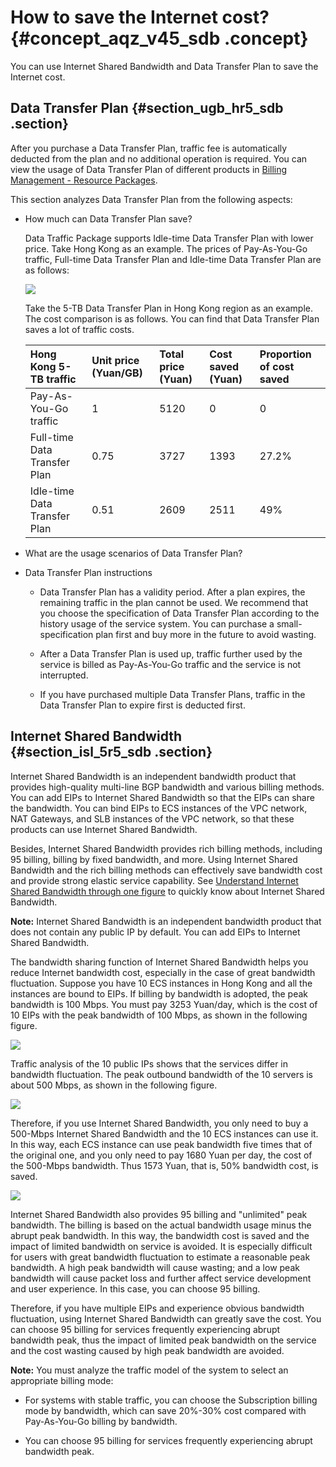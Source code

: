# How to save the Internet cost? {#concept_aqz_v45_sdb .concept}

You can use Internet Shared Bandwidth and Data Transfer Plan to save the Internet cost.

## Data Transfer Plan {#section_ugb_hr5_sdb .section}

After you purchase a Data Transfer Plan, traffic fee is automatically deducted from the plan and no additional operation is required. You can view the usage of Data Transfer Plan of different products in [Billing Management - Resource Packages](https://expense.console.aliyun.com/?spm=5176.doc55774.2.5.zPwbsg#/flow/list/).

This section analyzes Data Transfer Plan from the following aspects:

-   How much can Data Transfer Plan save?

    Data Traffic Package supports Idle-time Data Transfer Plan with lower price. Take Hong Kong as an example. The prices of Pay-As-You-Go traffic, Full-time Data Transfer Plan and Idle-time Data Transfer Plan are as follows:

    ![](http://static-aliyun-doc.oss-cn-hangzhou.aliyuncs.com/assets/img/2450/1543563264830_en-US.jpg)

    Take the 5-TB Data Transfer Plan in Hong Kong region as an example. The cost comparison is as follows. You can find that Data Transfer Plan saves a lot of traffic costs.

    |Hong Kong 5-TB traffic|Unit price \(Yuan/GB\)|Total price \(Yuan\)|Cost saved \(Yuan\)|Proportion of cost saved|
    |:---------------------|:---------------------|:-------------------|:------------------|:-----------------------|
    |Pay-As-You-Go traffic|1|5120|0|0|
    |Full-time Data Transfer Plan|0.75|3727|1393|27.2%|
    |Idle-time Data Transfer Plan|0.51|2609|2511|49%|

-   What are the usage scenarios of Data Transfer Plan?

-   Data Transfer Plan instructions

    -   Data Transfer Plan has a validity period. After a plan expires, the remaining traffic in the plan cannot be used. We recommend that you choose the specification of Data Transfer Plan according to the history usage of the service system. You can purchase a small-specification plan first and buy more in the future to avoid wasting.

    -   After a Data Transfer Plan is used up, traffic further used by the service is billed as Pay-As-You-Go traffic and the service is not interrupted.

    -   If you have purchased multiple Data Transfer Plans, traffic in the Data Transfer Plan to expire first is deducted first.


## Internet Shared Bandwidth {#section_isl_5r5_sdb .section}

Internet Shared Bandwidth is an independent bandwidth product that provides high-quality multi-line BGP bandwidth and various billing methods. You can add EIPs to Internet Shared Bandwidth so that the EIPs can share the bandwidth. You can bind EIPs to ECS instances of the VPC network, NAT Gateways, and SLB instances of the VPC network, so that these products can use Internet Shared Bandwidth.

Besides, Internet Shared Bandwidth provides rich billing methods, including 95 billing, billing by fixed bandwidth, and more. Using Internet Shared Bandwidth and the rich billing methods can effectively save bandwidth cost and provide strong elastic service capability. See [Understand Internet Shared Bandwidth through one figure](https://yq.aliyun.com/articles/185545?spm=a2c4g.11186623.2.6.bTGD2h) to quickly know about Internet Shared Bandwidth.

**Note:** Internet Shared Bandwidth is an independent bandwidth product that does not contain any public IP by default. You can add EIPs to Internet Shared Bandwidth.

The bandwidth sharing function of Internet Shared Bandwidth helps you reduce Internet bandwidth cost, especially in the case of great bandwidth fluctuation. Suppose you have 10 ECS instances in Hong Kong and all the instances are bound to EIPs. If billing by bandwidth is adopted, the peak bandwidth is 100 Mbps. You must pay 3253 Yuan/day, which is the cost of 10 EIPs with the peak bandwidth of 100 Mbps, as shown in the following figure.

![](images/831_en-US.png)

Traffic analysis of the 10 public IPs shows that the services differ in bandwidth fluctuation. The peak outbound bandwidth of the 10 servers is about 500 Mbps, as shown in the following figure.

![](http://static-aliyun-doc.oss-cn-hangzhou.aliyuncs.com/assets/img/2450/1543563264832_en-US.png)

Therefore, if you use Internet Shared Bandwidth, you only need to buy a 500-Mbps Internet Shared Bandwidth and the 10 ECS instances can use it. In this way, each ECS instance can use peak bandwidth five times that of the original one, and you only need to pay 1680 Yuan per day, the cost of the 500-Mbps bandwidth. Thus 1573 Yuan, that is, 50% bandwidth cost, is saved.

![](http://static-aliyun-doc.oss-cn-hangzhou.aliyuncs.com/assets/img/2450/1543563264833_en-US.png)

Internet Shared Bandwidth also provides 95 billing and "unlimited" peak bandwidth. The billing is based on the actual bandwidth usage minus the abrupt peak bandwidth. In this way, the bandwidth cost is saved and the impact of limited bandwidth on service is avoided. It is especially difficult for users with great bandwidth fluctuation to estimate a reasonable peak bandwidth. A high peak bandwidth will cause wasting; and a low peak bandwidth will cause packet loss and further affect service development and user experience. In this case, you can choose 95 billing.

Therefore, if you have multiple EIPs and experience obvious bandwidth fluctuation, using Internet Shared Bandwidth can greatly save the cost. You can choose 95 billing for services frequently experiencing abrupt bandwidth peak, thus the impact of limited peak bandwidth on the service and the cost wasting caused by high peak bandwidth are avoided.

**Note:** You must analyze the traffic model of the system to select an appropriate billing mode:

-   For systems with stable traffic, you can choose the Subscription billing mode by bandwidth, which can save 20%-30% cost compared with Pay-As-You-Go billing by bandwidth.

-   You can choose 95 billing for services frequently experiencing abrupt bandwidth peak.


